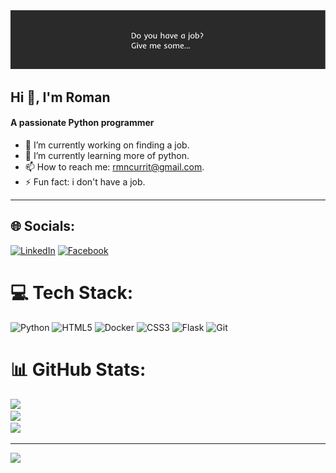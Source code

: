 <img src="https://github.com/rmnp1/rmnp1/blob/main/Group%201.svg" width="fit-content">

## Hi 👋, I'm Roman
#### A passionate Python programmer

- 🔭 I’m currently working on finding a job.
- 🌱 I’m currently learning more of python.
- 📫 How to reach me: rmncurrit@gmail.com.
- ⚡ Fun fact: i don't have a job.

---

## 🌐 Socials:
[![LinkedIn](https://img.shields.io/badge/LinkedIn-%230077B5.svg?logo=linkedin&logoColor=white)](https://linkedin.com/in/rmnpl) [![Facebook](https://img.shields.io/badge/Facebook-%231877F2.svg?logo=Facebook&logoColor=white)](https://facebook.com/poojl) 

# 💻 Tech Stack:
![Python](https://img.shields.io/badge/python-3670A0?style=for-the-badge&logo=python&logoColor=ffdd54) ![HTML5](https://img.shields.io/badge/html5-%23E34F26.svg?style=for-the-badge&logo=html5&logoColor=white) ![Docker](https://img.shields.io/badge/docker-%230db7ed.svg?style=for-the-badge&logo=docker&logoColor=white) ![CSS3](https://img.shields.io/badge/css3-%231572B6.svg?style=for-the-badge&logo=css3&logoColor=white) ![Flask](https://img.shields.io/badge/flask-%23000.svg?style=for-the-badge&logo=flask&logoColor=white) ![Git](https://img.shields.io/badge/git-%23F05033.svg?style=for-the-badge&logo=git&logoColor=white)

# 📊 GitHub Stats:
![](https://github-readme-stats.vercel.app/api?username=rmnp1&theme=onedark&hide_border=false&include_all_commits=true&count_private=true)<br/>
![](https://github-readme-streak-stats.herokuapp.com/?user=rmnp1&theme=onedark&hide_border=false)<br/>
![](https://github-readme-stats.vercel.app/api/top-langs/?username=rmnp1&theme=onedark&hide_border=false&include_all_commits=true&count_private=true&layout=compact)

---
[![](https://visitcount.itsvg.in/api?id=rmnp1&icon=10&color=1)](https://visitcount.itsvg.in)
